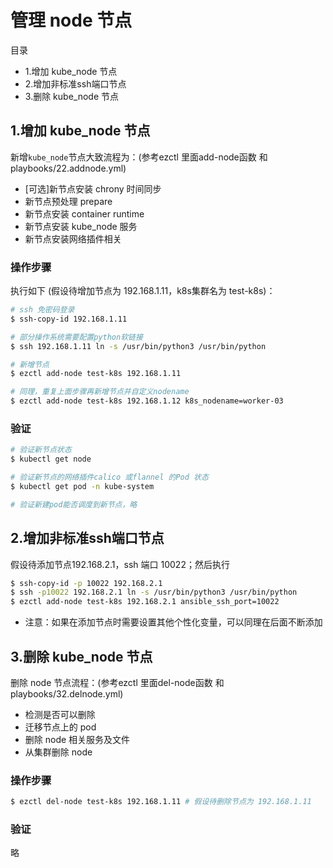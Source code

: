 # 管理 node 节点

目录
- 1.增加 kube_node 节点
- 2.增加非标准ssh端口节点
- 3.删除 kube_node 节点

## 1.增加 kube_node 节点

新增`kube_node`节点大致流程为：(参考ezctl 里面add-node函数 和 playbooks/22.addnode.yml)
- [可选]新节点安装 chrony 时间同步
- 新节点预处理 prepare
- 新节点安装 container runtime
- 新节点安装 kube_node 服务
- 新节点安装网络插件相关

### 操作步骤

执行如下 (假设待增加节点为 192.168.1.11，k8s集群名为 test-k8s)：

``` bash
# ssh 免密码登录
$ ssh-copy-id 192.168.1.11

# 部分操作系统需要配置python软链接
$ ssh 192.168.1.11 ln -s /usr/bin/python3 /usr/bin/python

# 新增节点
$ ezctl add-node test-k8s 192.168.1.11

# 同理，重复上面步骤再新增节点并自定义nodename
$ ezctl add-node test-k8s 192.168.1.12 k8s_nodename=worker-03
```

### 验证

``` bash
# 验证新节点状态
$ kubectl get node

# 验证新节点的网络插件calico 或flannel 的Pod 状态
$ kubectl get pod -n kube-system

# 验证新建pod能否调度到新节点，略
```

## 2.增加非标准ssh端口节点

假设待添加节点192.168.2.1，ssh 端口 10022；然后执行 

``` bash
$ ssh-copy-id -p 10022 192.168.2.1
$ ssh -p10022 192.168.2.1 ln -s /usr/bin/python3 /usr/bin/python
$ ezctl add-node test-k8s 192.168.2.1 ansible_ssh_port=10022
```

- 注意：如果在添加节点时需要设置其他个性化变量，可以同理在后面不断添加


## 3.删除 kube_node 节点

删除 node 节点流程：(参考ezctl 里面del-node函数 和 playbooks/32.delnode.yml)
- 检测是否可以删除
- 迁移节点上的 pod
- 删除 node 相关服务及文件
- 从集群删除 node

### 操作步骤

``` bash
$ ezctl del-node test-k8s 192.168.1.11 # 假设待删除节点为 192.168.1.11
```

### 验证

略
